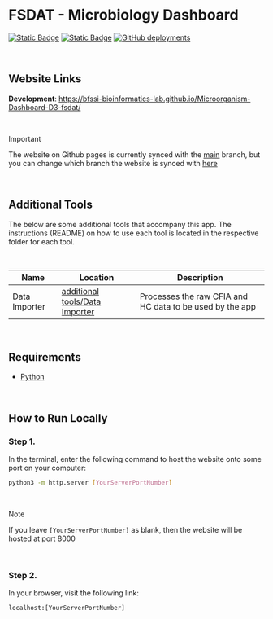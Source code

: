 # FSDAT - Microbiology Dashboard

[![Static Badge](https://img.shields.io/badge/D3-%23ff9933?style=for-the-badge)](https://d3js.org/)
[![Static Badge](https://img.shields.io/badge/Bootstrap-%237733ff?style=for-the-badge)](https://getbootstrap.com/)
[![GitHub deployments](https://img.shields.io/github/deployments/BFSSI-Bioinformatics-Lab/Microorganism-Dashboard-D3-fsdat/github-pages?style=for-the-badge&label=Github%20Pages)](https://bfssi-bioinformatics-lab.github.io/Microorganism-Dashboard-D3-fsdat/)

<br>

## Website Links
**Development**: https://bfssi-bioinformatics-lab.github.io/Microorganism-Dashboard-D3-fsdat/

<br>

>[!IMPORTANT]
> The website on Github pages is currently synced with the [main](https://github.com/BFSSI-Bioinformatics-Lab/Microorganism-Dashboard-D3-fsdat) branch,
> but you can change which branch the website is synced with [here](https://github.com/BFSSI-Bioinformatics-Lab/Microorganism-Dashboard-D3-fsdat/settings/pages)

<br>

## Additional Tools
The below are some additional tools that accompany this app. The instructions (README) on how to use each tool
is located in the respective folder for each tool.

<br>

| Name | Location | Description |
| ---- | -------- | ----------- |
| Data Importer | [additional tools/Data Importer](additional%20tools/Data%20Importer) | Processes the raw CFIA and HC data to be used by the app |

<br>

## Requirements 
- [Python](https://www.python.org/downloads/)

<br>

## How to Run Locally

### Step 1.
In the terminal, enter the following command to host the website onto some port on your computer:

```bash
python3 -m http.server [YourServerPortNumber]
```

<br>

> [!NOTE]  
> If you leave `[YourServerPortNumber]` as blank, then the website will be hosted at port 8000

<br>

### Step 2.
In your browser, visit the following link:
```
localhost:[YourServerPortNumber]
```
